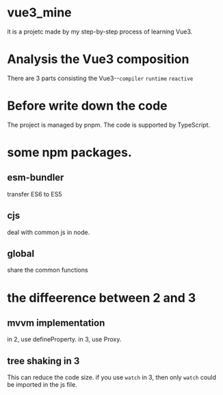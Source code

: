 # vue3_mine
it is a projetc made by my step-by-step process of learning Vue3.

# Analysis the Vue3 composition
There are 3 parts consisting the Vue3--```compiler``` ```runtime``` ```reactive```

# Before write down the code
The project is managed by pnpm.
The code is supported by TypeScript.

# some npm packages.
## esm-bundler
transfer ES6 to ES5

## cjs
deal with common js in node.

## global
share the common functions

# the diffeerence between 2 and 3
## mvvm implementation
in 2, use defineProperty.
in 3, use Proxy.

## tree shaking in 3
This can reduce the code size.
if you use `watch` in 3, then only `watch` could be imported in the js file.